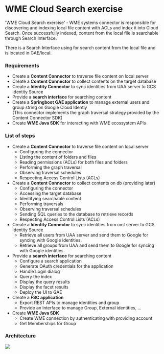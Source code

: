 # WME Cloud Search exercise

'WME Cloud Search exercise' - WME systems connector is responsible for discovering and indexing local file content with ACLs and index it into Cloud Search. Once successfully indexed, content from the local file is searchable through Search Interface.

There is a Search Interface using for search content from the local file and is located in GAE/local.

### Requirements
- Create a <b>Content Connector</b> to traverse file content on local server
- Create a <b>Content Connector</b> to collect contents on the target database
- Create a <b>Identity Connector</b> to sync identities from UAA server to GCS Identity Source
- Provide a <b>search interface</b> for searching content 
- Create a <b>Springboot GAE application</b> to manage external users and group string on Google Cloud Identiy  
(This connector implements the graph traversal strategy provided by the Content Connector SDK)
- Create <b>WME Java SDK</b> for interacting with WME ecossystem APIs

### List of steps 
- Create a <b>Content Connector</b> to traverse file content on local server 
  + Configuring the connector
  + Listing the content of folders and files
  + Reading permissions (ACLs) for both files and folders
  +	Performing the graph traversal
  + Observing traversal schedules
  + Respecting Access Control Lists (ACLs) 
- Create a <b>Content Connector</b> to collect contents on db (providing later)
  + Configuring the connector
  + Accessing the target database
  + Identifying searchable content
  + Performing traversals
  + Observing traversal schedules
  + Sending SQL queries to the database to retrieve records
  + Respecting Access Control Lists (ACLs)
- Create a <b>Identity Connector</b> to sync identities from omt server to GCS Identity Source
  + Retrieve all users from UAA server and send them to Google for syncing with Google identities.
  + Retrieve all groups from UAA and send them to Google for syncing with Google identities.
- Provide a <b>search interface</b> for searching content
  + Configure a search application 
  + Generate OAuth credentials for the application
  + Handle Login dialog
  + Query the index
  + Display the query results
  + Display the facet results
  + Deploy the UI to GAE
- Create a <b>FSC application</b>
  + Export REST APIs to manage identities and group
  + Provide an Interface to manage Group, External identities, ...
- Create <b>WME Java SDK</b> 
  + Create WME connection by authenticating with providing account
  + Get Memberships for Group

### Architecture
<img src="https://developers.google.com/cloud-search/images/architecture-overview.png?authuser=1"></img>
### 
